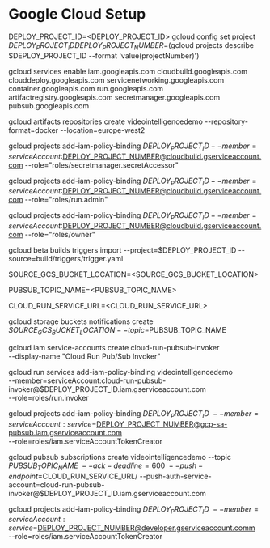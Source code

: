 # Google Cloud Setup

DEPLOY_PROJECT_ID=<DEPLOY_PROJECT_ID>
gcloud config set project $DEPLOY_PROJECT_ID
DEPLOY_PROJECT_NUMBER=$(gcloud projects describe $DEPLOY_PROJECT_ID --format 'value(projectNumber)')

gcloud services enable iam.googleapis.com cloudbuild.googleapis.com clouddeploy.googleapis.com servicenetworking.googleapis.com container.googleapis.com run.googleapis.com artifactregistry.googleapis.com secretmanager.googleapis.com pubsub.googleapis.com

gcloud artifacts repositories create videointelligencedemo --repository-format=docker --location=europe-west2

gcloud projects add-iam-policy-binding $DEPLOY_PROJECT_ID --member=serviceAccount:$DEPLOY_PROJECT_NUMBER@cloudbuild.gserviceaccount.com --role="roles/secretmanager.secretAccessor"

gcloud projects add-iam-policy-binding $DEPLOY_PROJECT_ID --member=serviceAccount:$DEPLOY_PROJECT_NUMBER@cloudbuild.gserviceaccount.com --role="roles/run.admin"

gcloud projects add-iam-policy-binding $DEPLOY_PROJECT_ID --member=serviceAccount:$DEPLOY_PROJECT_NUMBER@cloudbuild.gserviceaccount.com --role="roles/owner"

gcloud beta builds triggers import --project=$DEPLOY_PROJECT_ID --source=build/triggers/trigger.yaml



SOURCE_GCS_BUCKET_LOCATION=<SOURCE_GCS_BUCKET_LOCATION>

PUBSUB_TOPIC_NAME=<PUBSUB_TOPIC_NAME>

CLOUD_RUN_SERVICE_URL=<CLOUD_RUN_SERVICE_URL>


gcloud storage buckets notifications create $SOURCE_GCS_BUCKET_LOCATION --topic=$PUBSUB_TOPIC_NAME

gcloud iam service-accounts create cloud-run-pubsub-invoker \
    --display-name "Cloud Run Pub/Sub Invoker"

gcloud run services add-iam-policy-binding videointelligencedemo \
--member=serviceAccount:cloud-run-pubsub-invoker@$DEPLOY_PROJECT_ID.iam.gserviceaccount.com \
--role=roles/run.invoker

gcloud projects add-iam-policy-binding $DEPLOY_PROJECT_ID \
   --member=serviceAccount:service-$DEPLOY_PROJECT_NUMBER@gcp-sa-pubsub.iam.gserviceaccount.com \
   --role=roles/iam.serviceAccountTokenCreator

gcloud pubsub subscriptions create videointelligencedemo --topic $PUBSUB_TOPIC_NAME \
--ack-deadline=600 \
--push-endpoint=$CLOUD_RUN_SERVICE_URL/ --push-auth-service-account=cloud-run-pubsub-invoker@$DEPLOY_PROJECT_ID.iam.gserviceaccount.com

gcloud projects add-iam-policy-binding $DEPLOY_PROJECT_ID \
   --member=serviceAccount:service-$DEPLOY_PROJECT_NUMBER@developer.gserviceaccount.comm \
   --role=roles/iam.serviceAccountTokenCreator